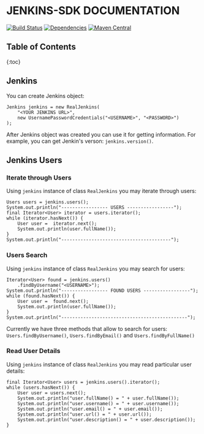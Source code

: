 # JENKINS-SDK DOCUMENTATION
[![Build Status](https://travis-ci.org/aistomin/jenkins-sdk.svg?branch=master)](https://travis-ci.org/aistomin/jenkins-sdk)
[![Dependencies](https://www.versioneye.com/user/projects/56b7e8d2f6e506003159ac3c/badge.svg?style=flat)](https://www.versioneye.com/user/projects/56b7e8d2f6e506003159ac3c)
[![Maven Central](https://maven-badges.herokuapp.com/maven-central/com.github.aistomin/jenkins-sdk/badge.svg)](https://maven-badges.herokuapp.com/maven-central/com.github.aistomin/jenkins-sdk)

## Table of Contents
{:toc}

## Jenkins
You can create Jenkins object:
```
Jenkins jenkins = new RealJenkins(
    "<YOUR JENKINS URL>",
    new UsernamePasswordCredentials("<USERNAME>", "<PASSWORD>")
);
```
After Jenkins object was created you can use it for getting information. For
example, you can get Jenkin's verson: ```jenkins.version()```.

## Jenkins Users 
### Iterate through Users
Using ```jenkins``` instance of class ```RealJenkins``` you may iterate through
users:
```
Users users = jenkins.users();
System.out.println("----------------- USERS -----------------");
final Iterator<User> iterator = users.iterator();
while (iterator.hasNext()) {
    User user =  iterator.next();
    System.out.println(user.fullName());
}
System.out.println("----------------------------------------");
```
### Users Search
Using ```jenkins``` instance of class ```RealJenkins``` you may search for
users:
```
Iterator<User> found = jenkins.users()
    .findByUsername("<USERNAME>");
System.out.println("----------------- FOUND USERS -----------------");
while (found.hasNext()) {
    User user =  found.next();
    System.out.println(user.fullName());
}
System.out.println("----------------------------------------------");
```
Currently we have three methods that allow to search for users:
```Users.findByUsername()```, ```Users.findByEmail()``` and 
```Users.findByFullName()```
### Read User Details
Using ```jenkins``` instance of class ```RealJenkins``` you may read particular
user details:
```
final Iterator<User> users = jenkins.users().iterator();
while (users.hasNext()) {
    User user = users.next();
    System.out.println("user.fullName() = " + user.fullName());
    System.out.println("user.username() = " + user.username());
    System.out.println("user.email() = " + user.email());
    System.out.println("user.url() = " + user.url());
    System.out.println("user.description() = " + user.description());
}
```